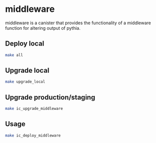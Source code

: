 # middleware

middleware is a canister that provides the functionality of a middleware function for altering output of pythia.

## Deploy local
```sh
make all 
```

## Upgrade local
```sh
make upgrade_local
```

## Upgrade production/staging

```sh
make ic_upgrade_middleware
```


## Usage

```sh
make ic_deploy_middleware
```
